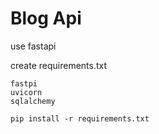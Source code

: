 # Blog Api
use fastapi

create requirements.txt
```
fastpi
uvicorn
sqlalchemy
```

```shell
pip install -r requirements.txt
```
